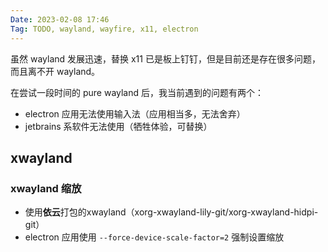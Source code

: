 ```yaml
---
Date: 2023-02-08 17:46
Tag: TODO, wayland, wayfire, x11, electron
---
```


虽然 wayland 发展迅速，替换 x11 已是板上钉钉，但是目前还是存在很多问题，而且离不开 wayland。

在尝试一段时间的 pure wayland 后，我当前遇到的问题有两个：
- electron 应用无法使用输入法（应用相当多，无法舍弃）
- jetbrains 系软件无法使用（牺牲体验，可替换）

## xwayland

### xwayland 缩放

- 使用**依云**打包的xwayland（xorg-xwayland-lily-git/xorg-xwayland-hidpi-git）
- electron 应用使用 `--force-device-scale-factor=2` 强制设置缩放